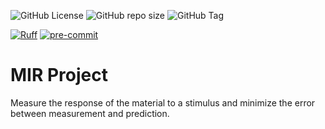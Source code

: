 ![GitHub License](https://img.shields.io/github/license/llawn/project_mir)
![GitHub repo size](https://img.shields.io/github/repo-size/llawn/project_mir)
![GitHub Tag](https://img.shields.io/github/v/tag/llawn/project_mir)

[![Ruff](https://img.shields.io/endpoint?url=https://raw.githubusercontent.com/astral-sh/ruff/main/assets/badge/v2.json)](https://github.com/astral-sh/ruff)
[![pre-commit](https://img.shields.io/badge/pre--commit-enabled-brightgreen?logo=pre-commit)](https://github.com/pre-commit/pre-commit)

# MIR Project

Measure the response of the material to a stimulus and
minimize the error between measurement and prediction.